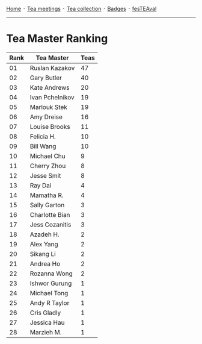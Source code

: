 [Home](./README.md) ᛫ [Tea meetings](./MEETINGS.md) ᛫ [Tea collection](./COLLECTION.md) ᛫ [Badges](./BADGES.md) ᛫ [fesTEAval](./FESTEAVAL.md)

-----

# Tea Master Ranking

| Rank | Tea Master         | Teas |
|------|--------------------|------|
| 01   | Ruslan Kazakov     | 47   |
| 02   | Gary Butler        | 40   |
| 03   | Kate Andrews       | 20   |
| 04   | Ivan Pchelnikov    | 19   |
| 05   | Marlouk Stek       | 19   |
| 06   | Amy Dreise         | 16   |
| 07   | Louise Brooks      | 11   |
| 08   | Felicia H.         | 10   |
| 09   | Bill Wang          | 10   |
| 10   | Michael Chu        | 9    |
| 11   | Cherry Zhou        | 8    |
| 12   | Jesse Smit         | 8    |
| 13   | Ray Dai            | 4    |
| 14   | Mamatha R.         | 4    |
| 15   | Sally Garton       | 3    |
| 16   | Charlotte Bian     | 3    |
| 17   | Jess Cozanitis     | 3    |
| 18   | Azadeh H.          | 2    |
| 19   | Alex Yang          | 2    |
| 20   | Sikang Li          | 2    |
| 21   | Andrea Ho          | 2    |
| 22   | Rozanna Wong       | 2    |
| 23   | Ishwor Gurung      | 1    |
| 24   | Michael Tong       | 1    |
| 25   | Andy R Taylor      | 1    |
| 26   | Cris Gladly        | 1    |
| 27   | Jessica Hau        | 1    |
| 28   | Marzieh M.         | 1    |
